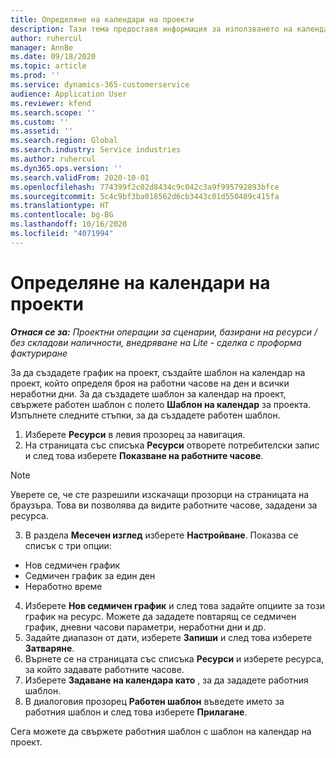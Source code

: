 ```yaml
---
title: Определяне на календари на проекти
description: Тази тема предоставя информация за използването на календар на проекта за проследяване на графика на проекта.
author: ruhercul
manager: AnnBe
ms.date: 09/18/2020
ms.topic: article
ms.prod: ''
ms.service: dynamics-365-customerservice
audience: Application User
ms.reviewer: kfend
ms.search.scope: ''
ms.custom: ''
ms.assetid: ''
ms.search.region: Global
ms.search.industry: Service industries
ms.author: ruhercul
ms.dyn365.ops.version: ''
ms.search.validFrom: 2020-10-01
ms.openlocfilehash: 774399f2c02d8434c9c042c3a9f995792893bfce
ms.sourcegitcommit: 5c4c9bf3ba018562d6cb3443c01d550489c415fa
ms.translationtype: HT
ms.contentlocale: bg-BG
ms.lasthandoff: 10/16/2020
ms.locfileid: "4071994"
---
```

# <a name="define-project-calendars"></a>Определяне на календари на проекти

_**Отнася се за:** Проектни операции за сценарии, базирани на ресурси / без складови наличности, внедряване на Lite - сделка с проформа фактуриране_

За да създадете график на проект, създайте шаблон на календар на проект, който определя броя на работни часове на ден и всички неработни дни. За да създадете шаблон за календар на проект, свържете работен шаблон с полето **Шаблон на календар** за проекта. Изпълнете следните стъпки, за да създадете работен шаблон.

1. Изберете **Ресурси** в левия прозорец за навигация. 
2. На страницата със списъка **Ресурси** отворете потребителски запис и след това изберете **Показване на работните часове**.

  > [!NOTE]
  > Уверете се, че сте разрешили изскачащи прозорци на страницата на браузъра. Това ви позволява да видите работните часове, зададени за ресурса.
  
3. В раздела **Месечен изглед** изберете **Настройване**. Показва се списък с три опции: 

  - Нов седмичен график
  - Седмичен график за един ден
  - Неработно време

4. Изберете **Нов седмичен график** и след това задайте опциите за този график на ресурс. Можете да зададете повтарящ се седмичен график, дневни часови параметри, неработни дни и др.
5. Задайте диапазон от дати, изберете **Запиши** и след това изберете **Затваряне**. 
6. Върнете се на страницата със списъка **Ресурси** и изберете ресурса, за който задавате работните часове. 
7. Изберете **Задаване на календара като** , за да зададете работния шаблон. 
8. В диалоговия прозорец **Работен шаблон** въведете името за работния шаблон и след това изберете **Прилагане**. 

Сега можете да свържете работния шаблон с шаблон на календар на проект.
